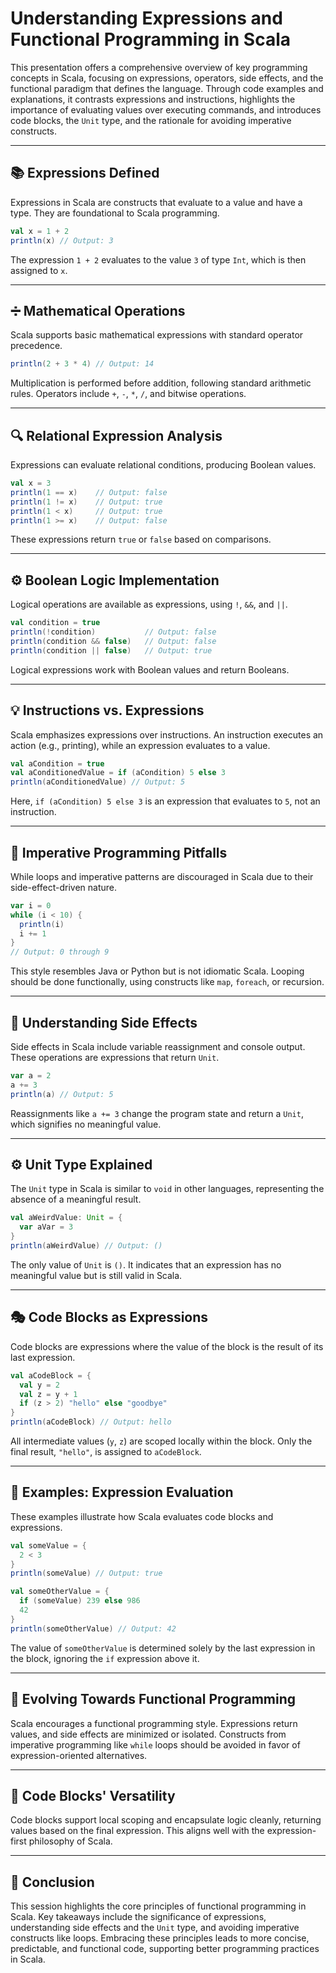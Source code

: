 
# Understanding Expressions and Functional Programming in Scala

This presentation offers a comprehensive overview of key programming concepts in Scala, focusing on expressions, operators, side effects, and the functional paradigm that defines the language. Through code examples and explanations, it contrasts expressions and instructions, highlights the importance of evaluating values over executing commands, and introduces code blocks, the `Unit` type, and the rationale for avoiding imperative constructs.

---

## 📚 Expressions Defined

Expressions in Scala are constructs that evaluate to a value and have a type. They are foundational to Scala programming.

```scala
val x = 1 + 2
println(x) // Output: 3
```

The expression `1 + 2` evaluates to the value `3` of type `Int`, which is then assigned to `x`.

---

## ➗ Mathematical Operations

Scala supports basic mathematical expressions with standard operator precedence.

```scala
println(2 + 3 * 4) // Output: 14
```

Multiplication is performed before addition, following standard arithmetic rules. Operators include `+`, `-`, `*`, `/`, and bitwise operations.

---

## 🔍 Relational Expression Analysis

Expressions can evaluate relational conditions, producing Boolean values.

```scala
val x = 3
println(1 == x)    // Output: false
println(1 != x)    // Output: true
println(1 < x)     // Output: true
println(1 >= x)    // Output: false
```

These expressions return `true` or `false` based on comparisons.

---

## ⚙️ Boolean Logic Implementation

Logical operations are available as expressions, using `!`, `&&`, and `||`.

```scala
val condition = true
println(!condition)           // Output: false
println(condition && false)   // Output: false
println(condition || false)   // Output: true
```

Logical expressions work with Boolean values and return Booleans.

---

## 💡 Instructions vs. Expressions

Scala emphasizes expressions over instructions. An instruction executes an action (e.g., printing), while an expression evaluates to a value.

```scala
val aCondition = true
val aConditionedValue = if (aCondition) 5 else 3
println(aConditionedValue) // Output: 5
```

Here, `if (aCondition) 5 else 3` is an expression that evaluates to `5`, not an instruction.

---

## 🚫 Imperative Programming Pitfalls

While loops and imperative patterns are discouraged in Scala due to their side-effect-driven nature.

```scala
var i = 0
while (i < 10) {
  println(i)
  i += 1
}
// Output: 0 through 9
```

This style resembles Java or Python but is not idiomatic Scala. Looping should be done functionally, using constructs like `map`, `foreach`, or recursion.

---

## 📜 Understanding Side Effects

Side effects in Scala include variable reassignment and console output. These operations are expressions that return `Unit`.

```scala
var a = 2
a += 3
println(a) // Output: 5
```

Reassignments like `a += 3` change the program state and return a `Unit`, which signifies no meaningful value.

---

## ⚙️ Unit Type Explained

The `Unit` type in Scala is similar to `void` in other languages, representing the absence of a meaningful result.

```scala
val aWeirdValue: Unit = {
  var aVar = 3
}
println(aWeirdValue) // Output: ()
```

The only value of `Unit` is `()`. It indicates that an expression has no meaningful value but is still valid in Scala.

---

## 🎭 Code Blocks as Expressions

Code blocks are expressions where the value of the block is the result of its last expression.

```scala
val aCodeBlock = {
  val y = 2
  val z = y + 1
  if (z > 2) "hello" else "goodbye"
}
println(aCodeBlock) // Output: hello
```

All intermediate values (`y`, `z`) are scoped locally within the block. Only the final result, `"hello"`, is assigned to `aCodeBlock`.

---

## 🎲 Examples: Expression Evaluation

These examples illustrate how Scala evaluates code blocks and expressions.

```scala
val someValue = {
  2 < 3
}
println(someValue) // Output: true

val someOtherValue = {
  if (someValue) 239 else 986
  42
}
println(someOtherValue) // Output: 42
```

The value of `someOtherValue` is determined solely by the last expression in the block, ignoring the `if` expression above it.

---

## 🌱 Evolving Towards Functional Programming

Scala encourages a functional programming style. Expressions return values, and side effects are minimized or isolated. Constructs from imperative programming like `while` loops should be avoided in favor of expression-oriented alternatives.

---

## 🧱 Code Blocks' Versatility

Code blocks support local scoping and encapsulate logic cleanly, returning values based on the final expression. This aligns well with the expression-first philosophy of Scala.

---

## 📖 Conclusion

This session highlights the core principles of functional programming in Scala. Key takeaways include the significance of expressions, understanding side effects and the `Unit` type, and avoiding imperative constructs like loops. Embracing these principles leads to more concise, predictable, and functional code, supporting better programming practices in Scala.

